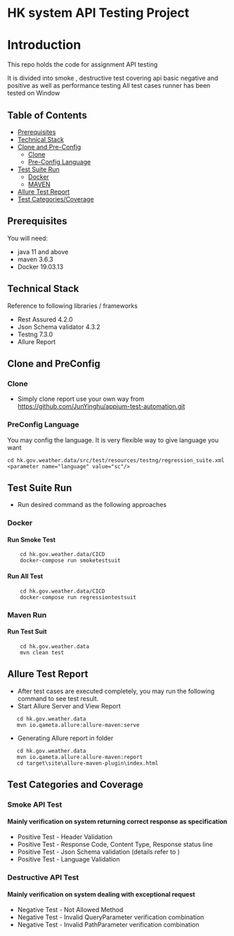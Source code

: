 # HK system API Testing Project

# Introduction

This repo holds the code for assignment <HongKong Observatory> API <Current Weather Report>testing

It is divided into smoke , destructive test covering api basic negative and positive as well as performance testing All
test cases runner has been tested on Window

## Table of Contents

- [Prerequisites](#Prerequisites)
- [Technical Stack](#Technical-Stack)
- [Clone and Pre-Config](#Clone-and-PreConfig)
    - [Clone](#Clone)
    - [Pre-Config Language](#PreConfig-Language)
- [Test Suite Run](#Test-Suite-Run)
    - [Docker](#Docker)
    - [MAVEN](#Maven-Run)
- [Allure Test Report](#Allure-Test-Report)
- [Test Categories/Coverage](#Test-Categories-and-Coverage)

## Prerequisites

You will need:

- java 11 and above
- maven 3.6.3
- Docker 19.03.13

## Technical Stack

Reference to following libraries / frameworks

- Rest Assured 4.2.0
- Json Schema validator 4.3.2
- Testng 7.3.0
- Allure Report

## Clone and PreConfig

### Clone

- Simply clone report use your own way from
  https://github.com/JunYinghu/appium-test-automation.git

### PreConfig Language

You may config the language. It is very flexible way to give language you want

```
cd hk.gov.weather.data/src/test/resources/testng/regression_suite.xml
<parameter name="language" value="sc"/>
```

## Test Suite Run

- Run desired command as the following approaches

### Docker

#### Run Smoke Test

```
    cd hk.gov.weather.data/CICD   
    docker-compose run smoketestsuit
```

#### Run All Test

```
    cd hk.gov.weather.data/CICD   
    docker-compose run regressiontestsuit   
```

### Maven Run

#### Run Test Suit

```
    cd hk.gov.weather.data
    mvn clean test 
```

## Allure Test Report

- After test cases are executed completely, you may run the following command to see test result.
- Start Allure Server and View Report

```
   cd hk.gov.weather.data 
   mvn io.qameta.allure:allure-maven:serve
```

- Generating Allure report in <target> folder

```
   cd hk.gov.weather.data 
   mvn io.qameta.allure:allure-maven:report
   cd target\site\allure-maven-plugin\index.html
```

## Test Categories and Coverage

### Smoke API Test

#### Mainly verification on system returning correct response as specification

- Positive Test - Header Validation
- Positive Test - Response Code, Content Type, Response status line
- Positive Test - Json Schema validation (details refer to )
- Positive Test - Language Validation

### Destructive API Test

#### Mainly verification on system dealing with exceptional request

- Negative Test - Not Allowed Method
- Negative Test - Invalid QueryParameter verification combination
- Negative Test - Invalid PathParameter verification combination
